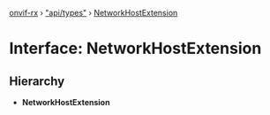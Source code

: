 [onvif-rx](../README.md) › ["api/types"](../modules/_api_types_.md) › [NetworkHostExtension](_api_types_.networkhostextension.md)

# Interface: NetworkHostExtension

## Hierarchy

* **NetworkHostExtension**

